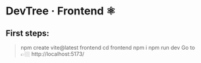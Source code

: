 # DevTree · Frontend ⚛️

## First steps:

> npm create vite@latest frontend
> cd frontend
> npm i
> npm run dev
> Go to 👉🏼 http://localhost:5173/
